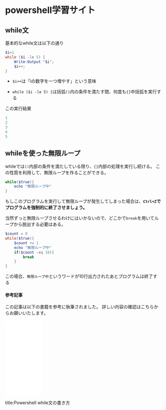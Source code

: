 
<h1>
    powershell学習サイト
</h1>


## while文

基本的なwhile文は以下の通り

```ps1
$i=1
while ($i -le 5) {
    Write-Output "$i";
    $i++;
}
```

- `$i++`は「iの数字を一つ増やす」という意味

- `while ($i -le 5) {`は括弧`()`内の条件を満たす間、何度も`{}`中括弧を実行する


この実行結果

```ps1
1
2
3
4
5
```


## whileを使った無限ループ


whileでは`()`内部の条件を満たしている限り、`{}`内部の処理を実行し続ける。
この性質を利用して、無限ループを作ることができる。

```ps1
while($true){
    echo "無限ループ中"
}
```

もしこのプログラムを実行して無限ループが発生してしまった場合は、**`Ctrl+Z`でプログラムを強制的に終了させましょう。**

当然ずっと無限ループさせるわけにはいかないので、どこかで`break`を用いてループから脱出する必要はある。

```ps1
$count = 0
while($true){
    $count += 1
    echo "無限ループ中"
    if($count -eq 10){
        break
    }
}
```

この場合、`無限ループ中`というワードが10行出力されたあとプログラムは終了する


#### 参考記事

この記事は以下の書籍を参考に執筆されました。
詳しい内容の確認はこちらからお願いいたします。

<iframe sandbox="allow-popups allow-scripts allow-modals allow-forms allow-same-origin" style="width:120px;height:240px;" marginwidth="0" marginheight="0" scrolling="no" frameborder="0" src="//rcm-fe.amazon-adsystem.com/e/cm?lt1=_blank&bc1=000000&IS2=1&bg1=FFFFFF&fc1=000000&lc1=0000FF&t=oreilly10book-22&language=ja_JP&o=9&p=8&l=as4&m=amazon&f=ifr&ref=as_ss_li_til&asins=4873113822&linkId=3998987cf4c97963a20e5ceb58e41198"></iframe>








title:Powershell while文の書き方

